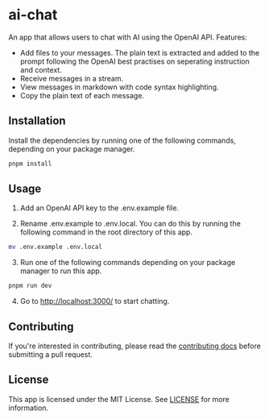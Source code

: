 # ai-chat

An app that allows users to chat with AI using the OpenAI API. Features:

- Add files to your messages. The plain text is extracted and added to the prompt following the OpenAI best practises on seperating instruction and context.
- Receive messages in a stream.
- View messages in markdown with code syntax highlighting.
- Copy the plain text of each message.

## Installation

Install the dependencies by running one of the following commands, depending on your package manager.

```sh
pnpm install
```

## Usage

1. Add an OpenAI API key to the .env.example file.

2. Rename .env.example to .env.local. You can do this by running the following command in the root directory of this app.

```sh
mv .env.example .env.local
```

3. Run one of the following commands depending on your package manager to run this app.

```sh
pnpm run dev
```

4. Go to [http://localhost:3000/](http://localhost:3000/) to start chatting.

## Contributing

If you're interested in contributing, please read the [contributing docs](../../CONTRIBUTING.md) before submitting a pull request.

## License

This app is licensed under the MIT License. See [LICENSE](../../LICENSE.md) for more information.
